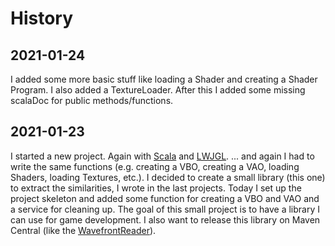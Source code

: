 # History

## 2021-01-24
I added some more basic stuff like loading a Shader and creating a Shader Program.
I also added a TextureLoader.
After this I added some missing scalaDoc for public methods/functions.

## 2021-01-23
I started a new project.
Again with [Scala][scala] and [LWJGL][lwjgl].
... and again I had to write the same functions (e.g. creating a VBO, creating a VAO, loading Shaders, loading Textures, etc.).
I decided to create a small library (this one) to extract the similarities, I wrote in the last projects.
Today I set up the project skeleton and added some function for creating a VBO and VAO and a service for cleaning up.
The goal of this small project is to have a library I can use for game development.
I also want to release this library on Maven Central (like the [WavefrontReader][wavefront reader]).

[comment]: <> (collection of links sorted alphabetically ascending)
[lwjgl]: https://www.lwjgl.org/
[scala]: https://www.scala-lang.org/
[wavefront reader]: https://github.com/TheSortedChaos/wavefront-reader
